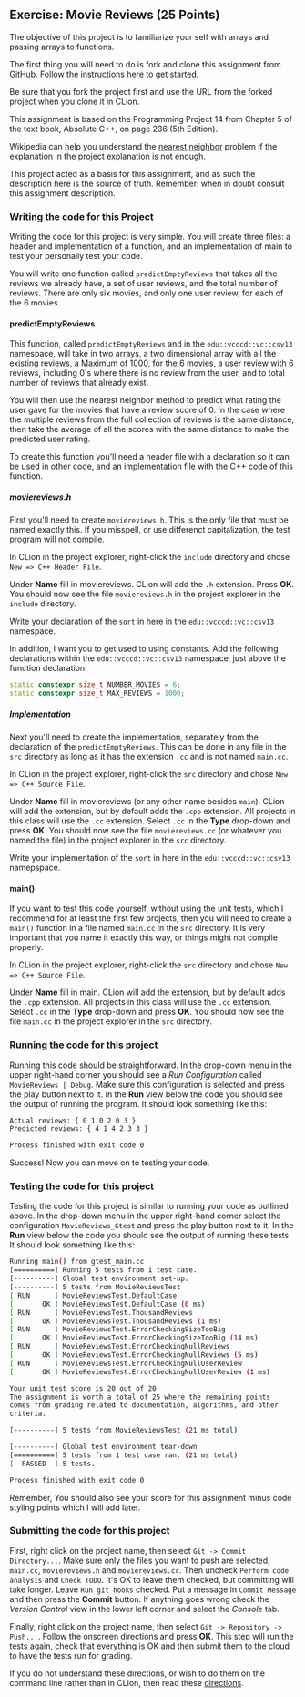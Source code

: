 ## Exercise: Movie Reviews (25 Points)

The objective of this project is to familiarize your self with arrays and passing arrays to functions.

The first thing you will need to do is fork and clone this assignment
from GitHub. Follow the instructions 
[here](https://github.com/sbcc-cs140-fall2018/Course-Information/wiki)
to get started. 

Be sure that you fork the project first and use the URL from
the forked project when you clone it in CLion.

This assignment is based on the Programming Project 14 from Chapter 5 of the text book, Absolute C++, on page 236 (5th Edition). 

Wikipedia can help you understand the [nearest neighbor](https://en.wikipedia.org/wiki/Nearest_neighbor_search) problem if the 
explanation in the project explanation is not enough.

This project acted as a basis for this assignment, and as such the description here is the source of truth. Remember: when in doubt consult this assignment description.

### Writing the code for this Project

Writing the code for this project is very simple. You will create three files: a header and implementation of a function, and an implementation of main to test your personally test your code.

You will write one function called `predictEmptyReviews` that takes all the reviews we already have,
a set of user reviews, and the total number of reviews. There are only six movies, and only one user review, for each of the 6 movies.

#### predictEmptyReviews

This function, called `predictEmptyReviews` and in the `edu::vcccd::vc::csv13` namespace, will take in two arrays, a two dimensional array with all the existing reviews, a Maximum of 1000, for the 6 movies, a user review with 6 reviews, including 0's where there is no review from the user, and to total number of reviews that already exist.

You will then use the nearest neighbor method to predict what rating the user gave for the movies that have a review score of 0. In the case where the multiple reviews from the full collection of reviews is the same distance, then take the average of all the scores with the same distance to make the predicted user rating.

To create this function you'll need a header file with a declaration so it can be used in other code, and an implementation file with the C++ code of this function.

##### moviereviews.h

First you'll need to create `moviereviews.h`. This is the only file that must be named exactly this. If you misspell, or use differenct capitalization, the test program will not compile.

In CLion in the project explorer, right-click the `include` directory
and chose `New => C++ Header File`. 

Under **Name** fill in
moviereviews. CLion will add the `.h` extension. Press **OK**. You should now see the file `moviereviews.h` in
the project explorer in the `include` directory.

Write your declaration of the `sort` in here in the `edu::vcccd::vc::csv13` namespace.

In addition, I want you to get used to using constants. Add the following declarations within the `edu::vcccd::vc::csv13` namespace, just above the function declaration: 
```cpp
static constexpr size_t NUMBER_MOVIES = 6;
static constexpr size_t MAX_REVIEWS = 1000;
```

##### Implementation

Next you'll need to create the implementation, separately from the declaration of the `predictEmptyReviews`. This can be done in any file in the `src` directory as long as it has the extension `.cc` and is not named `main.cc`. 

In CLion in the project explorer, right-click the `src` directory
and chose `New => C++ Source File`. 

Under **Name** fill in
moviereviews (or any other name besides `main`). CLion will add the extension, but by default 
adds the `.cpp` extension. All projects in this class will
use the `.cc` extension. Select `.cc` in the **Type** drop-down
and press **OK**. You should now see the file `moviereviews.cc` (or whatever you named the file) in
the project explorer in the `src` directory.

Write your implementation of the `sort` in here in the `edu::vcccd::vc::csv13` namepspace.

#### main()

If you want to test this code yourself, without using the unit tests, which I recommend for at least the first few projects, then you will need to create a `main()` function in a file named `main.cc` in the `src` directory. It is very important that you name it exactly this way, or things might not compile properly.

In CLion in the project explorer, right-click the `src` directory
and chose `New => C++ Source File`. 

Under **Name** fill in
main. CLion will add the extension, but by default 
adds the `.cpp` extension. All projects in this class will
use the `.cc` extension. Select `.cc` in the **Type** drop-down
and press **OK**. You should now see the file `main.cc` in
the project explorer in the `src` directory.

### Running the code for this project

Running this code should be straightforward. In the drop-down 
menu in the upper right-hand corner you should see a *Run
Configuration* called `MovieReviews | Debug`. Make sure this 
configuration is selected and press the play button next to it.
In the **Run** view below the code you should see the output 
of running the program. It should look something like this:

```bash
Actual reviews: { 0 1 0 2 0 3 }
Predicted reviews: { 4 1 4 2 3 3 }

Process finished with exit code 0
```
Success! Now you can move on to testing your code.

### Testing the code for this project

Testing the code for this project is similar to running your code
as outlined above. In the drop-down menu in the upper right-hand
corner select the configuration `MovieReviews_Gtest` and press the 
play button next to it. In the **Run** view below the code you should
see the output of running these tests. It should look something
like this:

```bash
Running main() from gtest_main.cc
[==========] Running 5 tests from 1 test case.
[----------] Global test environment set-up.
[----------] 5 tests from MovieReviewsTest
[ RUN      ] MovieReviewsTest.DefaultCase
[       OK ] MovieReviewsTest.DefaultCase (0 ms)
[ RUN      ] MovieReviewsTest.ThousandReviews
[       OK ] MovieReviewsTest.ThousandReviews (1 ms)
[ RUN      ] MovieReviewsTest.ErrorCheckingSizeTooBig
[       OK ] MovieReviewsTest.ErrorCheckingSizeTooBig (14 ms)
[ RUN      ] MovieReviewsTest.ErrorCheckingNullReviews
[       OK ] MovieReviewsTest.ErrorCheckingNullReviews (5 ms)
[ RUN      ] MovieReviewsTest.ErrorCheckingNullUserReview
[       OK ] MovieReviewsTest.ErrorCheckingNullUserReview (1 ms)

Your unit test score is 20 out of 20
The assignment is worth a total of 25 where the remaining points
comes from grading related to documentation, algorithms, and other
criteria.

[----------] 5 tests from MovieReviewsTest (21 ms total)

[----------] Global test environment tear-down
[==========] 5 tests from 1 test case ran. (21 ms total)
[  PASSED  ] 5 tests.

Process finished with exit code 0
```

Remember, You should also see your score for this
assignment minus code styling points which I will add later.

### Submitting the code for this project

First, right click on the project name, then select `Git -> Commit Directory...`. 
Make sure only the files you want to push are selected, `main.cc`, `moviereviews.h` and `moviereviews.cc`.
Then uncheck `Perform code analysis` and `Check TODO`. It's OK to leave them checked,
but committing will take longer. Leave `Run git hooks` checked. Put a message in `Commit Message`
and then press the **Commit** button. If anything goes wrong check the _Version Control_ view
in the lower left corner and select the _Console_ tab.
 
Finally, right click on the project name,
then select `Git -> Repository -> Push...`. Follow the onscreen directions
and press **OK**. This step will run the tests again, check that everything is OK
and then submit them to the cloud to have the tests run for grading.

If you do not understand these directions, or wish to do them on the command
line rather than in CLion, then read these [directions](https://github.com/sbcc-cs140-fall2018/Course-Information/wiki/How-to-Turn-In-Every-Project).
